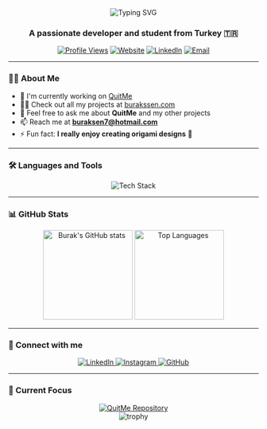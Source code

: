 <div align="center">
  <img src="https://readme-typing-svg.herokuapp.com?font=Fira+Code&weight=600&size=32&duration=3000&pause=1000&color=0969DA&center=true&vCenter=true&width=500&lines=Hi+there+%F0%9F%91%8B+I'm+Burak+%C5%9Een;A+Passionate+Developer;" alt="Typing SVG" />
</div>

<h3 align="center">A passionate developer and student from Turkey 🇹🇷</h3>

<div align="center">
  
  [![Profile Views](https://komarev.com/ghpvc/?username=burakssen&label=Profile%20views&color=0e75b6&style=flat)](https://github.com/burakssen)
  [![Website](https://img.shields.io/badge/Website-burakssen.com-blue?style=flat&logo=google-chrome)](https://www.burakssen.com)
  [![LinkedIn](https://img.shields.io/badge/LinkedIn-burak--ssen-blue?style=flat&logo=linkedin)](https://linkedin.com/in/burak-ssen)
  [![Email](https://img.shields.io/badge/Email-buraksen7%40hotmail.com-red?style=flat&logo=gmail)](mailto:buraksen7@hotmail.com)
  
</div>

---

### 👨‍💻 About Me

- 🔭 I'm currently working on [QuitMe](https://github.com/burakssen/QuitMe)
- 👨‍💻 Check out all my projects at [burakssen.com](https://www.burakssen.com)
- 💬 Feel free to ask me about **QuitMe** and my other projects
- 📫 Reach me at **buraksen7@hotmail.com**
- ⚡ Fun fact: **I really enjoy creating origami designs** 🦢

---

### 🛠️ Languages and Tools

<p align="center">
  <!-- Add your tech stack icons here -->
  <img src="https://skillicons.dev/icons?i=cpp,python,javascript,typescript,react,nodejs,docker,zig" alt="Tech Stack" />
</p>

---

### 📊 GitHub Stats

<div align="center">
  <img height="180em" src="https://github-readme-stats.vercel.app/api?username=burakssen&show_icons=true&theme=tokyonight&include_all_commits=true&count_private=true" alt="Burak's GitHub stats"/>
  <img height="180em" src="https://github-readme-stats.vercel.app/api/top-langs/?username=burakssen&layout=compact&langs_count=7&theme=tokyonight" alt="Top Languages"/>
</div>

---

### 🔗 Connect with me

<div align="center">
  <a href="https://linkedin.com/in/burak-ssen" target="_blank">
    <img src="https://img.shields.io/badge/LinkedIn-0077B5?style=for-the-badge&logo=linkedin&logoColor=white" alt="LinkedIn"/>
  </a>
  <a href="https://instagram.com/burak.ssen" target="_blank">
    <img src="https://img.shields.io/badge/Instagram-E4405F?style=for-the-badge&logo=instagram&logoColor=white" alt="Instagram"/>
  </a>
  <a href="https://github.com/burakssen" target="_blank">
    <img src="https://img.shields.io/badge/GitHub-100000?style=for-the-badge&logo=github&logoColor=white" alt="GitHub"/>
  </a>
</div>

---

### 🎯 Current Focus

<div align="center">
  <a href="https://github.com/burakssen/QuitMe">
    <img src="https://github-readme-stats.vercel.app/api/pin/?username=burakssen&repo=QuitMe&theme=tokyonight" alt="QuitMe Repository"/>
  </a>
</div>

<div align="center">
  <img src="https://github-profile-trophy.vercel.app/?username=burakssen&theme=tokyonight&column=7" alt="trophy" />
</div>
